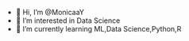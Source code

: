- 👋 Hi, I’m @MonicaaY
- 👀 I’m interested in Data Science
- 🌱 I’m currently learning ML,Data Science,Python,R

<!---
MonicaaY/MonicaaY is a ✨ special ✨ repository because its `README.md` (this file) appears on your GitHub profile.
You can click the Preview link to take a look at your changes.
--->
